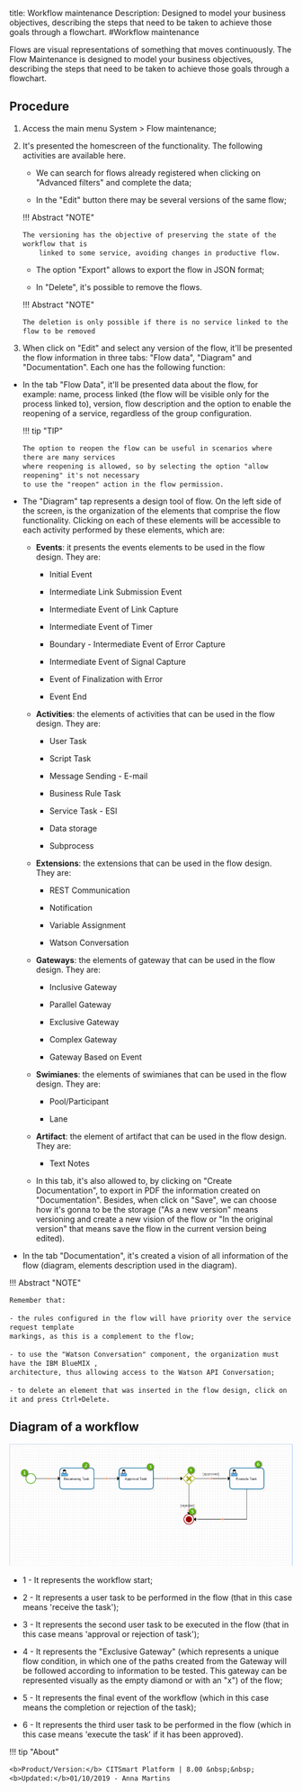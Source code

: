 title: Workflow maintenance
Description: Designed to model your business objectives, describing the steps that need to be taken to achieve those goals through a flowchart.
#Workflow maintenance

Flows are visual representations of something that moves continuously.
The Flow Maintenance is designed to model your business objectives, describing
the steps that need to be taken to achieve those goals through a flowchart.

Procedure
-------------

1.  Access the main menu System \> Flow maintenance;

2.  It's presented the homescreen of the functionality. The following activities are
    available here.
    
    - We can search for flows already registered when clicking on "Advanced filters"
      and complete the data;
      
    - In the "Edit" button there may be several versions of the same flow;
    
    !!! Abstract "NOTE"
        
	    The versioning has the objective of preserving the state of the workflow that is 
            linked to some service, avoiding changes in productive flow.
	    
    -  The option "Export" allows to export the flow in JSON format;
    
    -  In "Delete", it's possible to remove the flows.
    
    !!! Abstract "NOTE"
    
        The deletion is only possible if there is no service linked to the flow to be removed
	    
3.  When click on "Edit" and select any version of the flow, it'll be presented the
    flow information in three tabs: "Flow data", "Diagram" and "Documentation".
    Each one has the following function:

-   In the tab "Flow Data", it'll be presented data about the flow, for example: name,
    process linked (the flow will be visible only for the process linked to), version,
    flow description and the option to enable the reopening of a service, regardless
    of the group configuration.
    
    !!! tip "TIP"
    
        The option to reopen the flow can be useful in scenarios where there are many services 
        where reopening is allowed, so by selecting the option "allow reopening" it's not necessary 
        to use the "reopen" action in the flow permission.

-   The "Diagram" tap represents a design tool of flow. On the left side of the screen,
    is the organization of the elements that comprise the flow functionality. Clicking on 
    each of these elements will be accessible to each activity performed by these elements,
    which are:
    
    -   **Events**: it presents the events elements to be used in the flow design. They are:
    
        -   Initial Event
       
        -   Intermediate Link Submission Event
        
        -   Intermediate Event of Link Capture
        
        -   Intermediate Event of Timer
        
        -   Boundary - Intermediate Event of Error Capture
        
        -   Intermediate Event of Signal Capture
        
        -   Event of Finalization with Error
        
        -   Event End
        
    -   **Activities**: the elements of activities that can be used in the flow design. They are:
    
        -   User Task
        
        -   Script Task
        
        -   Message Sending - E-mail
        
        -   Business Rule Task
        
        -   Service Task - ESI
        
        -   Data storage
        
        -   Subprocess
        
    -   **Extensions**: the extensions that can be used in the flow design. They are:
    
        -   REST Communication
        
        -   Notification
        
        -   Variable Assignment
        
        -   Watson Conversation
        
    -   **Gateways**: the elements of gateway that can be used in the flow design. They are:
    
        -   Inclusive Gateway
        
        -   Parallel Gateway
        
        -   Exclusive Gateway
        
        -   Complex Gateway
        
        -   Gateway Based on Event
        
    -   **Swimianes**: the elements of swimianes that can be used in the flow design. They are:
    
        -   Pool/Participant
        
        -   Lane
        
    -   **Artifact**: the element of artifact that can be used in the flow design. They are:
    
        -   Text Notes
        
    -   In this tab, it's also allowed to, by clicking on "Create Documentation", to export in PDF
        the information created on "Documentation". Besides, when click on "Save", we can choose how
        it's gonna to be the storage ("As a new version" means versioning  and create a new vision
        of the flow or "In the original version" that means save the flow in the current version being
        edited).
        
-  In the tab "Documentation", it's created a vision of all information of the flow
   (diagram, elements description used in the diagram).

!!! Abstract "NOTE"

    Remember that:
    
    - the rules configured in the flow will have priority over the service request template 
    markings, as this is a complement to the flow;
    
    - to use the "Watson Conversation" component, the organization must have the IBM BlueMIX ,
    architecture, thus allowing access to the Watson API Conversation;
    
    - to delete an element that was inserted in the flow design, click on it and press Ctrl+Delete.
    
Diagram of a workflow
-------------------------------------    

![Diagrama do Fluxo](images/flow-diagram.png)


-   1 - It represents the workflow start;

-   2 - It represents a user task to be performed in the flow (that in this
    case means 'receive the task');
    
-   3 - It represents the second user task to be executed in the flow (that in
    this case means 'approval or rejection of task');
    
-   4 - It represents the "Exclusive Gateway" (which represents a unique flow condition, 
    in which one of the paths created from the Gateway will be followed according to 
    information to be tested. This gateway can be represented visually as the empty diamond 
    or with an "x") of the flow;
    
-   5 - It represents the final event of the workflow (which in this case means the completion 
    or rejection of the task);
    
-   6 - It represents the third user task to be performed in the flow (which in this case means 
    'execute the task' if it has been approved).    


!!! tip "About"

    <b>Product/Version:</b> CITSmart Platform | 8.00 &nbsp;&nbsp;
    <b>Updated:</b>01/10/2019 - Anna Martins
